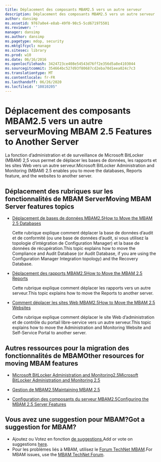 ```yaml
---
title: Déplacement des composants MBAM2.5 vers un autre serveur
description: Déplacement des composants MBAM2.5 vers un autre serveur
author: dansimp
ms.assetid: 9767a0e4-e8ab-49f0-98c5-5cd671975501
ms.reviewer: ''
manager: dansimp
ms.author: dansimp
ms.pagetype: mdop, security
ms.mktglfcycl: manage
ms.sitesec: library
ms.prod: w10
ms.date: 06/16/2016
ms.openlocfilehash: 3424723ce408e54543d76ff2e356d5a8e4103044
ms.sourcegitcommit: 354664bc527d93f80687cd2eba70d1eea024c7c3
ms.translationtype: MT
ms.contentlocale: fr-FR
ms.lasthandoff: 06/26/2020
ms.locfileid: "10810205"
---
```

# <span data-ttu-id="43e6b-103">Déplacement des composants MBAM2.5 vers un autre serveur</span><span class="sxs-lookup"><span data-stu-id="43e6b-103">Moving MBAM 2.5 Features to Another Server</span></span>


<span data-ttu-id="43e6b-104">La fonction d’administration et de surveillance de Microsoft BitLocker (MBAM) 2,5 vous permet de déplacer les bases de données, les rapports et les sites Web vers un autre serveur.</span><span class="sxs-lookup"><span data-stu-id="43e6b-104">Microsoft BitLocker Administration and Monitoring (MBAM) 2.5 enables you to move the databases, Reports feature, and the websites to another server.</span></span>

## <span data-ttu-id="43e6b-105">Déplacement des rubriques sur les fonctionnalités de MBAM Server</span><span class="sxs-lookup"><span data-stu-id="43e6b-105">Moving MBAM Server features topics</span></span>


-   [<span data-ttu-id="43e6b-106">Déplacement de bases de données MBAM2.5</span><span class="sxs-lookup"><span data-stu-id="43e6b-106">How to Move the MBAM 2.5 Databases</span></span>](how-to-move-the-mbam-25-databases.md)

    <span data-ttu-id="43e6b-107">Cette rubrique explique comment déplacer la base de données d’audit et de conformité (ou une base de données d’audit, si vous utilisez la topologie d’intégration de Configuration Manager) et la base de données de récupération.</span><span class="sxs-lookup"><span data-stu-id="43e6b-107">This topic explains how to move the Compliance and Audit Database (or Audit Database, if you are using the Configuration Manager Integration topology) and the Recovery Database.</span></span>

-   [<span data-ttu-id="43e6b-108">Déplacement des rapports MBAM2.5</span><span class="sxs-lookup"><span data-stu-id="43e6b-108">How to Move the MBAM 2.5 Reports</span></span>](how-to-move-the-mbam-25-reports.md)

    <span data-ttu-id="43e6b-109">Cette rubrique explique comment déplacer les rapports vers un autre serveur.</span><span class="sxs-lookup"><span data-stu-id="43e6b-109">This topic explains how to move the Reports to another server.</span></span>

-   [<span data-ttu-id="43e6b-110">Comment déplacer les sites Web MBAM2.5</span><span class="sxs-lookup"><span data-stu-id="43e6b-110">How to Move the MBAM 2.5 Websites</span></span>](how-to-move-the-mbam-25-websites.md)

    <span data-ttu-id="43e6b-111">Cette rubrique explique comment déplacer le site Web d’administration et de contrôle du portail libre-service vers un autre serveur.</span><span class="sxs-lookup"><span data-stu-id="43e6b-111">This topic explains how to move the Administration and Monitoring Website and Self-Service Portal to another server.</span></span>

## <a href="" id="other-resources-for-moving-mbam-features-"></a><span data-ttu-id="43e6b-112">Autres ressources pour la migration des fonctionnalités de MBAM</span><span class="sxs-lookup"><span data-stu-id="43e6b-112">Other resources for moving MBAM features</span></span>


-   [<span data-ttu-id="43e6b-113">Microsoft BitLocker Administration and Monitoring2.5</span><span class="sxs-lookup"><span data-stu-id="43e6b-113">Microsoft BitLocker Administration and Monitoring 2.5</span></span>](index.md)

-   [<span data-ttu-id="43e6b-114">Gestion de MBAM2.5</span><span class="sxs-lookup"><span data-stu-id="43e6b-114">Maintaining MBAM 2.5</span></span>](maintaining-mbam-25.md)

-   [<span data-ttu-id="43e6b-115">Configuration des composants du serveur MBAM2.5</span><span class="sxs-lookup"><span data-stu-id="43e6b-115">Configuring the MBAM 2.5 Server Features</span></span>](configuring-the-mbam-25-server-features.md)

## <span data-ttu-id="43e6b-116">Vous avez une suggestion pour MBAM?</span><span class="sxs-lookup"><span data-stu-id="43e6b-116">Got a suggestion for MBAM?</span></span>
- <span data-ttu-id="43e6b-117">Ajoutez ou Votez en fonction [de suggestions.](http://mbam.uservoice.com/forums/268571-microsoft-bitlocker-administration-and-monitoring)</span><span class="sxs-lookup"><span data-stu-id="43e6b-117">Add or vote on suggestions [here](http://mbam.uservoice.com/forums/268571-microsoft-bitlocker-administration-and-monitoring).</span></span> 
- <span data-ttu-id="43e6b-118">Pour les problèmes liés à MBAM, utilisez le [Forum TechNet MBAM](https://social.technet.microsoft.com/Forums/home?forum=mdopmbam).</span><span class="sxs-lookup"><span data-stu-id="43e6b-118">For MBAM issues, use the [MBAM TechNet Forum](https://social.technet.microsoft.com/Forums/home?forum=mdopmbam).</span></span>

 

 





